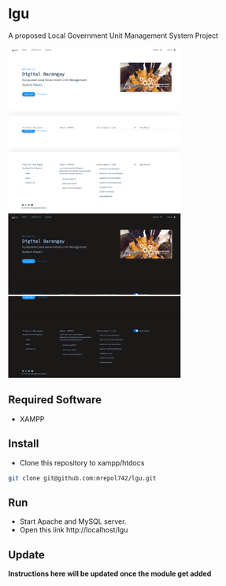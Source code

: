 # lgu

A proposed Local Government Unit Management System Project

<img src="demo1.png" width="350">
<img src="demo1.1.png" width="350">

<img src="demo2.png" width="350">
<img src="demo2.2.png" width="350">

## Required Software
- XAMPP

## Install
- Clone this repository to xampp/htdocs
```bash
git clone git@github.com:mrepol742/lgu.git
```

## Run
- Start Apache and MySQL server.
- Open this link http://localhost/lgu

## Update
**Instructions here will be updated once the module get added**